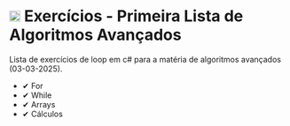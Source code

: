 
# <img src="https://static-00.iconduck.com/assets.00/c-sharp-c-icon-1822x2048-wuf3ijab.png" width="20"/>  Exercícios - Primeira Lista de Algoritmos Avançados 
<p align="left">Lista de exercícios de loop em c# para a matéria de algoritmos avançados (03-03-2025). </p>

- ✔ For
- ✔ While
- ✔ Arrays
- ✔ Cálculos


